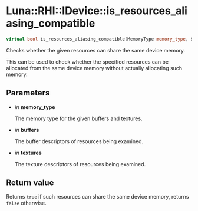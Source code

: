 # Luna::RHI::IDevice::is_resources_aliasing_compatible

```c++
virtual bool is_resources_aliasing_compatible(MemoryType memory_type, Span< const BufferDesc > buffers, Span< const TextureDesc > textures)=0
```

Checks whether the given resources can share the same device memory. 

This can be used to check whether the specified resources can be allocated from the same device memory without actually allocating such memory. 

## Parameters
* *in* **memory_type**

    The memory type for the given buffers and textures. 

* *in* **buffers**

    The buffer descriptors of resources being examined. 

* *in* **textures**

    The texture descriptors of resources being examined. 

## Return value
Returns `true` if such resources can share the same device memory, returns `false` otherwise. 


